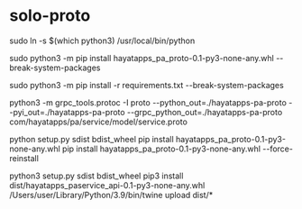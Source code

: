# solo-proto

sudo ln -s $(which python3) /usr/local/bin/python

sudo python3 -m pip install hayatapps_pa_proto-0.1-py3-none-any.whl --break-system-packages

sudo python3 -m pip install -r requirements.txt --break-system-packages

python3 -m grpc_tools.protoc -I proto --python_out=./hayatapps-pa-proto --pyi_out=./hayatapps-pa-proto --grpc_python_out=./hayatapps-pa-proto com/hayatapps/pa/service/model/service.proto

python setup.py sdist bdist_wheel pip install hayatapps_pa_proto-0.1-py3-none-any.whl pip install hayatapps_pa_proto-0.1-py3-none-any.whl --force-reinstall

python3 setup.py sdist bdist_wheel pip3 install dist/hayatapps_paservice_api-0.1-py3-none-any.whl /Users/user/Library/Python/3.9/bin/twine upload dist/*